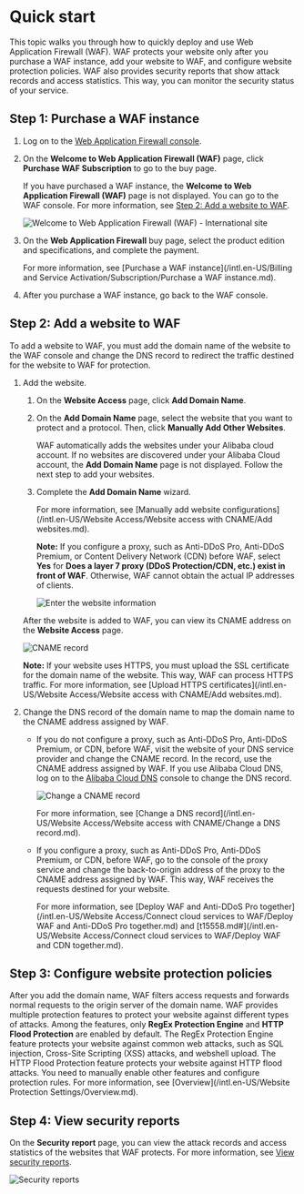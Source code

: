 # Quick start

This topic walks you through how to quickly deploy and use Web Application Firewall \(WAF\). WAF protects your website only after you purchase a WAF instance, add your website to WAF, and configure website protection policies. WAF also provides security reports that show attack records and access statistics. This way, you can monitor the security status of your service.

## Step 1: Purchase a WAF instance

1.  Log on to the [Web Application Firewall console](https://yundun.console.aliyun.com/?p=waf).

2.  On the **Welcome to Web Application Firewall \(WAF\)** page, click **Purchase WAF Subscription** to go to the buy page.

    If you have purchased a WAF instance, the **Welcome to Web Application Firewall \(WAF\)** page is not displayed. You can go to the WAF console. For more information, see [Step 2: Add a website to WAF](#section_g5c_r2c_ip7).

    ![Welcome to Web Application Firewall (WAF) - International site](https://static-aliyun-doc.oss-accelerate.aliyuncs.com/assets/img/en-US/7601543061/p173419.png)

3.  On the **Web Application Firewall** buy page, select the product edition and specifications, and complete the payment.

    For more information, see [Purchase a WAF instance](/intl.en-US/Billing and Service Activation/Subscription/Purchase a WAF instance.md).

4.  After you purchase a WAF instance, go back to the WAF console.


## Step 2: Add a website to WAF

To add a website to WAF, you must add the domain name of the website to the WAF console and change the DNS record to redirect the traffic destined for the website to WAF for protection.

1.  Add the website.

    1.  On the **Website Access** page, click **Add Domain Name**.

    2.  On the **Add Domain Name** page, select the website that you want to protect and a protocol. Then, click **Manually Add Other Websites**.

        WAF automatically adds the websites under your Alibaba cloud account. If no websites are discovered under your Alibaba Cloud account, the **Add Domain Name** page is not displayed. Follow the next step to add your websites.

    3.  Complete the **Add Domain Name** wizard.

        For more information, see [Manually add website configurations](/intl.en-US/Website Access/Website access with CNAME/Add websites.md).

        **Note:** If you configure a proxy, such as Anti-DDoS Pro, Anti-DDoS Premium, or Content Delivery Network \(CDN\) before WAF, select **Yes** for **Does a layer 7 proxy \(DDoS Protection/CDN, etc.\) exist in front of WAF**. Otherwise, WAF cannot obtain the actual IP addresses of clients.

        ![Enter the website information](https://static-aliyun-doc.oss-accelerate.aliyuncs.com/assets/img/en-US/7601543061/p66025.png)

    After the website is added to WAF, you can view its CNAME address on the **Website Access** page.

    ![CNAME record](https://static-aliyun-doc.oss-accelerate.aliyuncs.com/assets/img/en-US/7801549951/p97144.png)

    **Note:** If your website uses HTTPS, you must upload the SSL certificate for the domain name of the website. This way, WAF can process HTTPS traffic. For more information, see [Upload HTTPS certificates](/intl.en-US/Website Access/Website access with CNAME/Add websites.md).

2.  Change the DNS record of the domain name to map the domain name to the CNAME address assigned by WAF.

    -   If you do not configure a proxy, such as Anti-DDoS Pro, Anti-DDoS Premium, or CDN, before WAF, visit the website of your DNS service provider and change the CNAME record. In the record, use the CNAME address assigned by WAF. If you use Alibaba Cloud DNS, log on to the [Alibaba Cloud DNS](https://dns.console.aliyun.com/#/dns/domainList) console to change the DNS record.

        ![Change a CNAME record ](https://static-aliyun-doc.oss-accelerate.aliyuncs.com/assets/img/en-US/7801549951/p7590.png)

        For more information, see [Change a DNS record](/intl.en-US/Website Access/Website access with CNAME/Change a DNS record.md).

    -   If you configure a proxy, such as Anti-DDoS Pro, Anti-DDoS Premium, or CDN, before WAF, go to the console of the proxy service and change the back-to-origin address of the proxy to the CNAME address assigned by WAF. This way, WAF receives the requests destined for your website.

        For more information, see [Deploy WAF and Anti-DDoS Pro together](/intl.en-US/Website Access/Connect cloud services to WAF/Deploy WAF and Anti-DDoS Pro together.md) and [t15558.md\#](/intl.en-US/Website Access/Connect cloud services to WAF/Deploy WAF and CDN together.md).


## Step 3: Configure website protection policies

After you add the domain name, WAF filters access requests and forwards normal requests to the origin server of the domain name. WAF provides multiple protection features to protect your website against different types of attacks. Among the features, only **RegEx Protection Engine** and **HTTP Flood Protection** are enabled by default. The RegEx Protection Engine feature protects your website against common web attacks, such as SQL injection, Cross-Site Scripting \(XSS\) attacks, and webshell upload. The HTTP Flood Protection feature protects your website against HTTP flood attacks. You need to manually enable other features and configure protection rules. For more information, see [Overview](/intl.en-US/Website Protection Settings/Overview.md).

## Step 4: View security reports

On the **Security report** page, you can view the attack records and access statistics of the websites that WAF protects. For more information, see [View security reports](/intl.en-US/.md).

![Security reports](https://static-aliyun-doc.oss-accelerate.aliyuncs.com/assets/img/en-US/7601543061/p173206.png)

